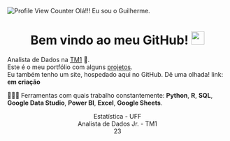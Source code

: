 
![Profile View Counter](https://komarev.com/ghpvc/?username=guilherme-ssanto&color=brightgreen) Olá!!! Eu sou o Guilherme.

<h1 align="center">Bem vindo ao meu GitHub! <img src="https://raw.githubusercontent.com/iampavangandhi/iampavangandhi/master/gifs/Hi.gif" width="30px"></h1>

Analista de Dados na [TM1](https://tm1.com.br) 💚.  
Este é o meu portfólio com alguns [projetos](https://github.com/guilherme-ssanto).   
Eu também tenho um site, hospedado aqui no GitHub. Dê uma olhada! link: **em criação**

👨🏻‍💻 Ferramentas com quais trabalho constantemente: **Python**, **R**, **SQL**, **Google Data Studio**, **Power BI**, **Excel**, **Google Sheets**.

<p align="center">Estatística - UFF <br>Analista de Dados Jr. - TM1<br>23</p>
